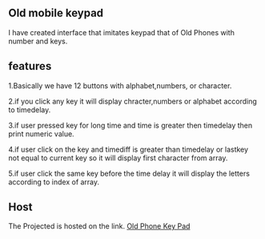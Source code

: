 ## Old mobile keypad
I have created interface that imitates keypad that of Old Phones with number and
keys.

## features

1.Basically we have 12 buttons with alphabet,numbers, or character.

2.if you click any key it will display chracter,numbers or alphabet according to timedelay.

3.if user pressed key for long time and time is greater then timedelay then print numeric value.

4.if user click on the key and timediff is greater than timedelay or lastkey not equal to current key so it will display first character from array.

5.if user click the same key before the time delay it will display the letters according to index of array.


## Host
The Projected is hosted on the link.
[Old Phone Key Pad](https://choosealicense.com/licenses/mit/)








